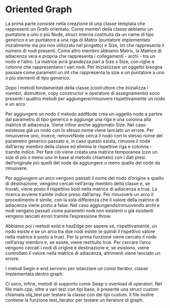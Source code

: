 # Oriented Graph

La prima parte consiste nella creazione di una classe templata che rappresenti un Grafo
orientato.
Come membri della classe abbiamo un puntatore a uno o più Node, struct interna costituita da
un name di tipo generico e un puntatore a una riga di Matrix (puntatore implementato
inizialmente ma poi non utilizzato nel progetto) e Size, int che rappresenta il numero di nodi
presenti.
Come altro membro abbiamo Matrix, la Matrice di adiacenza vera e propria che rappresenta i
collegamenti - archi - tra un nodo e l’altro. La matrice avrà grandezza pari a Size x Size, con
righe e colonne che rappresentano i vari nodi.
Per inizializzare un oggetto bisogna passare come parametri un int che rappresenta la size e un
puntatore a uno o più elementi di tipo generico.

Dopo i metodi fondamentali della classe (costruttore che inizializza i membri, distruttore, copy
constructor e operatore di assegnamento) sono presenti i quattro metodi per
aggiungere/rimuovere rispettivamente un nodo e un arco.

Per aggiungere un nodo il metodo addNode crea un oggetto node a partire dal parametro di tipo
generico e aggiunge una riga e una colonna alla matrice di adiacenza. Viene infine anche
aggiornato Size. Nel caso esistesse già un nodo con lo stesso nome viene lanciato un errore.
Per rimuoverne uno, invece, removeNode cerca il nodo con lo stesso nome del parametro
generico passato e, in caso questo esista, rimuove il node dall’array membro della classe ed
elimina le rispettive riga e colonna - tramite indice.
Per fare ciò viene creata una matrice temporanea (con un size di più o meno uno in base al
metodo chiamato) con i dati presi dell’originale più quelli del node da aggiungere o meno quello
del node da rimuovere.

Per aggiungere un arco vengono passati il nome del nodo d’origine e quello di destinazione,
vengono cercati nell’array membro della classe e, se trovati, viene posto il rispettivo bool nella
matrice di adiacenza a true. La ricerca avviene tramite indice preso dall’array.
Per rimuovere un arco il procedimento è simile, con la sola differenza che il valore della matrice
di adiacenza viene posto a false.
Nel caso aggiungendo/rimuovendo archi e nodi vengano passati come parametri nodi non
esistenti o già esistenti vengono lanciati errori tramite l’espressione throw.

Abbiamo poi i metodi exist e hasEdge per sapere se, rispettivamente, un nodo esiste e se un
arco tra due nodi esiste (e quindi il rispettivo valore nella matrice è posto a true).
Per la prima funzione viene cercato il nodo nell’array membro e, se esiste, viene restituito true.
Per cercare l’arco vengono cercati i nodi di origine e destinazione e, se esistono, viene
controllato il valore nella matrice di adiacenza, altrimenti viene lanciato un errore.

I metodi begin e end servono per istanziare un const Iterator, classe implementata dentro graph.

Ci sono, infine, metodi di supporto come Swap o overload di operatori.
Nel file main.cpp, oltre a vari test con tipi base, è presente una struct custom chiamata obj_test
per testare la classe con dei tipi custom.
Il file inoltre contiene la funzione test_iterator per testare un iteratore di graph.
